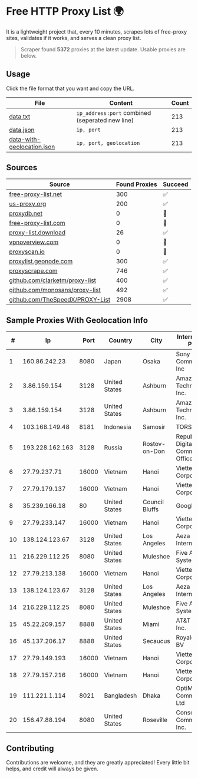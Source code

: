 
# Free HTTP Proxy List 🌍

It is a lightweight project that, every 10 minutes, scrapes lots of free-proxy sites, validates if it works, and serves a clean proxy list.


> Scraper found **5372** proxies at the latest update. Usable proxies are below.

## Usage

Click the file format that you want and copy the URL.


|File|Content|Count|
|----|-------|-----|
|[data.txt](https://raw.githubusercontent.com/themiralay/Proxy-List-World/master/data.txt)|`ip_address:port` combined (seperated new line)|213|
|[data.json](https://raw.githubusercontent.com/themiralay/Proxy-List-World/master/data.json)|`ip, port`|213|
|[data-with-geolocation.json](https://raw.githubusercontent.com/themiralay/Proxy-List-World/master/data-with-geolocation.json)|`ip, port, geolocation`|213|

## Sources

|Source|Found Proxies|Succeed|
|------|-------------|-------|
|[free-proxy-list.net](https://free-proxy-list.net)|300|✅|
|[us-proxy.org](https://www.us-proxy.org)|200|✅|
|[proxydb.net](http://proxydb.net)|0|🚫|
|[free-proxy-list.com](https://free-proxy-list.com/?page=&port=&type%5B%5D=http&type%5B%5D=https&up_time=0&search=Search)|0|🚫|
|[proxy-list.download](https://www.proxy-list.download/HTTP)|26|✅|
|[vpnoverview.com](https://vpnoverview.com/privacy/anonymous-browsing/free-proxy-servers)|0|🚫|
|[proxyscan.io](https://www.proxyscan.io)|0|🚫|
|[proxylist.geonode.com](https://proxylist.geonode.com/api/proxy-list?limit=300&page=1&sort_by=lastChecked&sort_type=desc&protocols=http,https)|300|✅|
|[proxyscrape.com](https://api.proxyscrape.com/v2/?request=displayproxies&protocol=http&timeout=10000&country=all&ssl=all&anonymity=all)|746|✅|
|[github.com/clarketm/proxy-list](https://raw.githubusercontent.com/clarketm/proxy-list/master/proxy-list-raw.txt)|400|✅|
|[github.com/monosans/proxy-list](https://raw.githubusercontent.com/monosans/proxy-list/main/proxies/http.txt)|492|✅|
|[github.com/TheSpeedX/PROXY-List](https://raw.githubusercontent.com/TheSpeedX/PROXY-List/master/http.txt)|2908|✅|


## Sample Proxies With Geolocation Info

|#|Ip|Port|Country|City|Internet Service Provider|
|-|--|----|-------|----|-------------------------|
|1|160.86.242.23|8080|Japan|Osaka|Sony Network Communications Inc|
|2|3.86.159.154|3128|United States|Ashburn|Amazon Technologies Inc.|
|3|3.86.159.154|3128|United States|Ashburn|Amazon Technologies Inc.|
|4|103.168.149.48|8181|Indonesia|Samosir|TORSADA|
|5|193.228.162.163|3128|Russia|Rostov-on-Don|Republican Digital Communications Office LAN|
|6|27.79.237.71|16000|Vietnam|Hanoi|Viettel Corporation|
|7|27.79.179.137|16000|Vietnam|Hanoi|Viettel Corporation|
|8|35.239.166.18|80|United States|Council Bluffs|Google LLC|
|9|27.79.233.147|16000|Vietnam|Hanoi|Viettel Corporation|
|10|138.124.123.67|3128|United States|Los Angeles|Aeza International LTD|
|11|216.229.112.25|8080|United States|Muleshoe|Five Area Systems, LLC|
|12|27.79.213.138|16000|Vietnam|Hanoi|Viettel Corporation|
|13|138.124.123.67|3128|United States|Los Angeles|Aeza International LTD|
|14|216.229.112.25|8080|United States|Muleshoe|Five Area Systems, LLC|
|15|45.22.209.157|8888|United States|Miami|AT&T Services, Inc.|
|16|45.137.206.17|8888|United States|Secaucus|RoyaleHosting BV|
|17|27.79.149.193|16000|Vietnam|Hanoi|Viettel Corporation|
|18|27.79.157.216|16000|Vietnam|Hanoi|Viettel Corporation|
|19|111.221.1.114|8021|Bangladesh|Dhaka|OptiMax Communication Ltd|
|20|156.47.88.194|8080|United States|Roseville|Consolidated Communications, Inc.|



## Contributing

Contributions are welcome, and they are greatly appreciated! Every
little bit helps, and credit will always be given.

